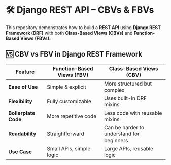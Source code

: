 # 🛠 Django REST API – CBVs & FBVs

This repository demonstrates how to build a **REST API** using **Django REST Framework (DRF)** with both **Class-Based Views (CBVs)** and **Function-Based Views (FBVs).**

## 🆚 CBV vs FBV in Django REST Framework

| Feature             | Function-Based Views (FBV) | Class-Based Views (CBV) |
|--------------------|--------------------------|--------------------------|
| **Ease of Use**    | Simple & explicit        | More structured but complex |
| **Flexibility**    | Fully customizable       | Uses built-in DRF mixins |
| **Boilerplate Code** | More repetitive code  | Less code with reusable mixins |
| **Readability**    | Straightforward          | Can be harder to understand for beginners |
| **Use Case**       | Small APIs, simple logic | Large APIs, reusable logic |




